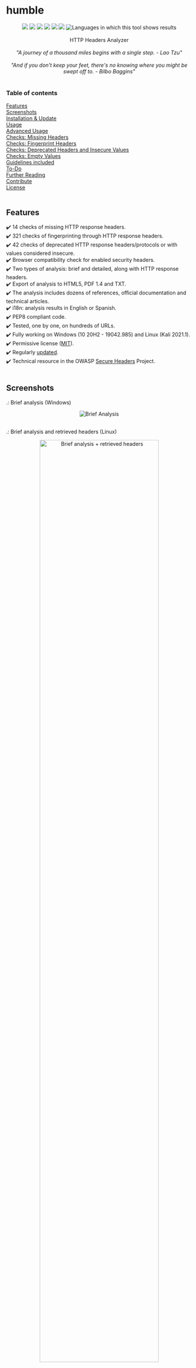 # humble

<p align=center>
<a target="_blank" href="https://www.python.org/downloads/" title="Minimum Python version required to run this tool"><img src="https://img.shields.io/badge/python-%3E%3D3.6-brightgreen"></a>
<a target="_blank" href="LICENSE" title="License of this tool"><img src="https://img.shields.io/badge/License-MIT-blue.svg"></a>
<a target="_blank" href="https://github.com/rfc-st/humble/releases" title="Latest release of this tool"><img src="https://img.shields.io/github/v/release/rfc-st/humble?display_name=release&label=latest%20release"></a>
<a target="_blank" href="https://github.com/rfc-st/humble/actions?query=workflow%3ACodeQL" title="Results of the last analysis of this tool with CodeQL"><img src="https://github.com/rfc-st/humble/workflows/CodeQL/badge.svg"></a>
<a target="_blank" href="https://github.com/rfc-st/humble/network/dependencies" title="Alerts enabled for vulnerabilities and updates of the dependencies required by this tool"><img src="https://badgen.net/github/dependabot/rfc-st/humble"></a>  
<a target="_blank" href="https://owasp.org/www-project-secure-headers/#div-technical" title="Tool accepted as a technical resource for OWASP"><img src="https://img.shields.io/badge/owasp-resource-brightgreen"></a>
<img src="https://img.shields.io/badge/languages-en%20%7C%20es-brightgreen" title="Languages in which this tool shows results">
<br />
<br />
HTTP Headers Analyzer<br />
<br />
<i>"A journey of a thousand miles begins with a single step. - Lao Tzu"</i>
<br />
<br />
<i>"And if you don't keep your feet, there's no knowing where you might be swept off to. - Bilbo Baggins"</i>
<br />
<br />

### Table of contents

[Features](#features)<br />
[Screenshots](#screenshots)<br />
[Installation & Update](#installation--update)<br />
[Usage](#usage)<br />
[Advanced Usage](#advanced-usage)<br />
[Checks: Missing Headers](#checks-missing-headers)<br />
[Checks: Fingerprint Headers](#checks-fingerprint-headers)<br />
[Checks: Deprecated Headers and Insecure Values](#checks-deprecated-headersprotocols-and-insecure-values)<br />
[Checks: Empty Values](#checks-empty-values)<br />
[Guidelines included](#guidelines-included-to-enable-security-http-headers)<br />
[To-Do](#to-do)<br />
[Further Reading](#further-reading)<br />
[Contribute](#contribute)<br />
[License](#license)<br />
<br />

## Features

:heavy_check_mark: 14 checks of missing HTTP response headers.<br />
:heavy_check_mark: 321 checks of fingerprinting through HTTP response headers.<br />
:heavy_check_mark: 42 checks of deprecated HTTP response headers/protocols or with values considered insecure.<br />
:heavy_check_mark: Browser compatibility check for enabled security headers.<br />
:heavy_check_mark: Two types of analysis: brief and detailed, along with HTTP response headers.<br />
:heavy_check_mark: Export of analysis to HTML5, PDF 1.4 and TXT.<br />
:heavy_check_mark: The analysis includes dozens of references, official documentation and technical articles.<br />
:heavy_check_mark: i18n: analysis results in English or Spanish.<br />
:heavy_check_mark: PEP8 compliant code.<br />
:heavy_check_mark: Tested, one by one, on hundreds of URLs.<br />
:heavy_check_mark: Fully working on Windows (10 20H2 - 19042.985) and Linux (Kali 2021.1).<br />
:heavy_check_mark: Permissive license (<a href="https://github.com/rfc-st/humble/blob/master/LICENSE" target="_blank">MIT<a>).<br />
:heavy_check_mark: Regularly <a href="https://github.com/rfc-st/humble/commits/master" target="_blank">updated</a>.<br />
:heavy_check_mark: Technical resource in the OWASP <a href="https://owasp.org/www-project-secure-headers/#div-technical" target="_blank">Secure Headers</a> Project.<br />
<br />

## Screenshots

.: Brief analysis (Windows)<br />
<p></p>
<p align="center">
<img src="https://github.com/rfc-st/humble/blob/master/screenshots/humble_b.PNG" alt="Brief Analysis">
</p>
<br />
.: Brief analysis and retrieved headers (Linux)<br />
<p></p>
<p align="center">
<img src="https://github.com/rfc-st/humble/blob/master/screenshots/humble_br.PNG" alt="Brief analysis + retrieved headers" width=80% height=80%>
</p>
<br />
.: Detailed analysis (Linux) in Spanish.<br />
<p></p>
<p align="center">
<img src="https://github.com/rfc-st/humble/blob/master/screenshots/humble.PNG" alt="Full analysis" width=70% height=70%>
</p>
<br />
.: Detailed analysis exported to PDF. <a href="https://github.com/rfc-st/humble/raw/master/samples/tesla_headers_20221030.pdf">Example.</a><br />
<p></p>
<p align="center">
<img src="https://github.com/rfc-st/humble/blob/master/screenshots/humble_pdf_s.PNG" alt="Export analysis to PDF" width=70% height=70%>
</p>
<br />
.: Detailed analysis exported to HTML. <a href="https://htmlpreview.github.io/?https://github.com/rfc-st/humble/blob/master/samples/tesla_headers_20221030.html">Example.</a><br />
<p></p>
<p align="center">
<img src="https://github.com/rfc-st/humble/blob/master/screenshots/humble_html_s.PNG" alt="Export analysis to HTML" width=70% height=70%>
</p>
<br />

## Installation & Update

**NOTE**: Python 3.6 or higher is required (<a target="_blank" href="https://github.com/netromdk/vermin" title="Tool used">Tool</a> used for this check).

<p></p>
<p align="left">
<img src="https://github.com/rfc-st/humble/blob/master/screenshots/humble_python_version.PNG" alt="Minimum required Python version to run this tool" width=65% height=65%
</p>

```bash
# install python3 and python3-pip if not exist
(Windows) https://www.python.org/downloads/windows/
(Linux) if not installed by default, install them via, e.g. Synaptic, apt, dnf, yum ...

# install git
(Windows) https://git-scm.com/download/win
(Linux) https://git-scm.com/download/linux

# clone the repository
$ git clone https://github.com/rfc-st/humble.git

# change the working directory to humble
$ cd humble

# install the requirements
$ pip3 install -r requirements.txt

# update humble (every couple of weeks, inside humble's working directory)
$ git pull

# or download the latest release
https://github.com/rfc-st/humble/releases
```

## Usage

```bash
(Windows) $ py humble.py
(Linux)   $ python3 humble.py

usage: humble.py [-h] [-u URL] [-r] [-b] [-o {html,pdf,txt}] [-l {es}] [-g] [-v]

humble (HTTP Headers Analyzer) - https://github.com/rfc-st/humble

options:
  -h, --help         show this help message and exit
  -u URL             URL to analyze, including schema. E.g., https://google.com
  -r                 show HTTP response headers and a detailed analysis.
  -b                 show a brief analysis; if omitted, a detailed analysis will be shown.
  -o {html,pdf,txt}  save analysis to file (URL_yyyymmdd.ext).
  -l {es}            Displays the analysis in the indicated language; if omitted, English will be used.
  -g                 show guidelines on securing most used web servers/services.
  -v, --version      show version
```

## Advanced Usage

Show only the analysis summary (Linux)

```
$ python3 humble.py -u https://tesla.com | grep -A 6 "\!." | sed $'1i \n'
```
<img src="https://github.com/rfc-st/humble/blob/master/screenshots/humble_adv_linux.jpg" alt="Show only the analysis summary (Linux)">


Show only the analysis summary (Windows, in Spanish. PowerShell >= 7 required)

```
$ py humble.py -u https://tesla.com -l es | Select-String -Pattern '!.' -Context 1,6 -NoEmphasis
```
<img src="https://github.com/rfc-st/humble/blob/master/screenshots/humble_adv_windows.jpg" alt="Show only the analysis summary (Windows, in Spanish. PowerShell >= 7 required)">


Show URL, date and the analysis summary (Linux)
```
$ python3 humble.py -u https://tesla.com | grep -A5 -E "0. Info|\!." | sed 's/[--]//g' | sed -e '/./b' -e :n -e 'N;s/\n$//;tn' |sed $'1i \n'
```
<img src="https://github.com/rfc-st/humble/blob/master/screenshots/humble_adv_linux_2.jpg" alt="Show URL, date and the analysis summary (Linux)">

## Checks: Missing Headers
<details>

<br />

<summary>Show / Hide</summary>

||||
| ------------- | ------------- | ------------- | 
| `Cache-Control` | `Clear-Site-Data` | `Content-Type` |
| `Content-Security-Policy` | `Cross-Origin-Embedder-Policy` | `Cross-Origin-Opener-Policy` |
| `Cross-Origin-Resource-Policy` | `NEL` | `Permissions-Policy` |
| `Pragma` | `Referrer-Policy` | `Strict-Transport-Security` |
| `X-Content-Type-Options` | `X-Frame-Options` ||
||||

</details>

## Checks: Fingerprint headers

Check <a href="https://github.com/rfc-st/humble/blob/master/fingerprint.txt">this</a> file.

## Checks: Deprecated headers/protocols and insecure values

Check <a href="https://github.com/rfc-st/humble/blob/master/insecure.txt">this</a> file.

## Checks: Empty values

Any HTTP response header.

## Guidelines included to enable security HTTP headers
* Amazon AWS
* Apache HTTP Server
* Cloudflare
* MaxCDN
* Microsoft Internet Information Services
* Nginx

## To-do

- [ ] Add more header/value checks (only security-oriented)

## Further reading

https://caniuse.com/<br />
https://developer.mozilla.org/en-US/docs/Web/HTTP/Headers<br />
https://github.com/search?q=http+headers+analyze<br />
https://github.com/search?q=http+headers+secure<br />
https://github.com/search?q=http+headers+security<br />
https://owasp.org/www-project-secure-headers/<br />
https://securityheaders.com/<br />
https://scotthelme.co.uk/<br />
https://webtechsurvey.com/common-response-headers<br />
https://www.w3.org<br />

## Contribute
* Report a <a href="https://github.com/rfc-st/humble/issues/new?assignees=&labels=&template=bug_report.md&title=">Bug</a>.
* Create a <a href="https://github.com/rfc-st/humble/issues/new?assignees=&labels=&template=feature_request.md&title=">Feature request</a>.
* Report a <a href="https://github.com/rfc-st/humble/security/policy">Security Vulnerability</a>.
* Drop me an email (rafael.fcucalon@gmail.com).

Thanks for your time!! :).

## License

MIT © 2020-2022 Rafa 'Bluesman' Faura (rafael.fcucalon@gmail.com)<br/>
Original Creator - Rafa 'Bluesman' Faura (rafael.fcucalon@gmail.com)
